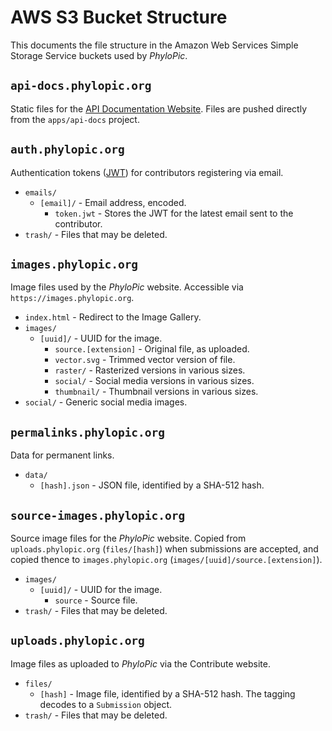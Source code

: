 # AWS S3 Bucket Structure

This documents the file structure in the Amazon Web Services Simple Storage Service buckets used by _PhyloPic_.

## `api-docs.phylopic.org`

Static files for the [API Documentation Website](https://api-docs.phylopic.org). Files are pushed directly from the `apps/api-docs` project.

## `auth.phylopic.org`

Authentication tokens ([JWT](https://jwt.io)) for contributors registering via email.

- `emails/`
    - `[email]/` - Email address, encoded.
        - `token.jwt` - Stores the JWT for the latest email sent to the contributor.
- `trash/` - Files that may be deleted.

## `images.phylopic.org`

Image files used by the _PhyloPic_ website. Accessible via `https://images.phylopic.org`.

- `index.html` - Redirect to the Image Gallery.
- `images/`
    - `[uuid]/` - UUID for the image.
        - `source.[extension]` - Original file, as uploaded.
        - `vector.svg` - Trimmed vector version of file.
        - `raster/` - Rasterized versions in various sizes.
        - `social/` - Social media versions in various sizes.
        - `thumbnail/` - Thumbnail versions in various sizes.
- `social/` - Generic social media images.

## `permalinks.phylopic.org`

Data for permanent links.

- `data/`
    - `[hash].json` - JSON file, identified by a SHA-512 hash.

## `source-images.phylopic.org`

Source image files for the _PhyloPic_ website. Copied from `uploads.phylopic.org` (`files/[hash]`) when submissions are accepted, and copied thence to `images.phylopic.org` (`images/[uuid]/source.[extension]`).

- `images/`
    - `[uuid]/` - UUID for the image.
        - `source` - Source file.
- `trash/` - Files that may be deleted.

## `uploads.phylopic.org`

Image files as uploaded to _PhyloPic_ via the Contribute website.

- `files/`
    - `[hash]` - Image file, identified by a SHA-512 hash. The tagging decodes to a `Submission` object.
- `trash/` - Files that may be deleted.
